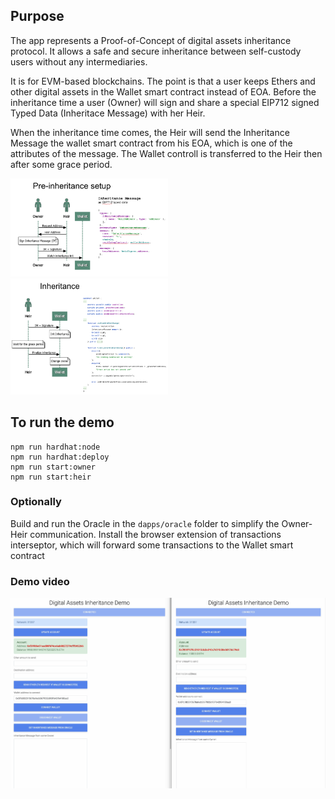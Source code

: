 ## Purpose

The app represents a Proof-of-Concept of digital assets inheritance protocol. It allows a safe and secure inheritance between self-custody users without any intermediaries.

It is for EVM-based blockchains. The point is that a user keeps Ethers and other digital assets in the Wallet smart contract instead of EOA. Before the inheritance time a user (Owner) will sign and share a special EIP712 signed Typed Data (Inheritace Message) with her Heir.

When the inheritance time comes, the Heir will send the Inheritance Message the wallet smart contract from his EOA, which is one of the attributes of the message. The Wallet controll is transferred to the Heir then after some grace period.

<img src="pre-inheritance.png" width="50%" height="50%">
<img src="inheritance.png" width="50%" height="50%">


## To run the demo

```
npm run hardhat:node
npm run hardhat:deploy
npm run start:owner
npm run start:heir
```
### Optionally
Build and run the Oracle in the ```dapps/oracle``` folder to simplify the Owner-Heir communication.
Install the browser extension of transactions interseptor, which will forward some transactions to the Wallet smart contract

### Demo video

[![Demo video](Screenshot.png)](https://youtu.be/8OJOFUVqDZs "Demo video")
